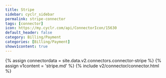 ```yaml
---
title: Stripe
sidebar: cyclr_sidebar
permalink: stripe-connector
tags: [connector]
icon: https://my.cyclr.com/api/ConnectorIcon/15630
default_header: false
category: Billing/Payment
categories: [Billing/Payment]
showv1content: true
---
```

{% assign connectordata = site.data.v2.connectors.connector-stripe %}
{% assign v1content = 'stripe.md' %}
{% include v2/connector/connector.html %}	